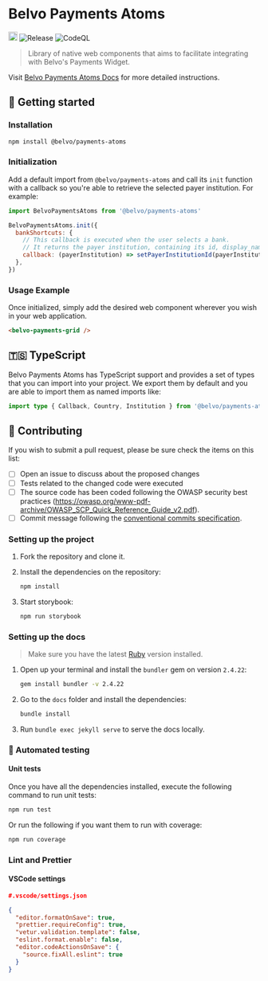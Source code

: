 # Belvo Payments Atoms

<p>
  <a href="https://www.npmjs.com/package/@belvo/payments-atoms"><img src="https://img.shields.io/npm/v/@belvo/payments-atoms.svg" alt="NPM Version" height="18"></a>
  <img src="https://github.com/belvo-finance-opensource/payments-atoms/actions/workflows/release.yml/badge.svg" alt="Release">
  <img src="https://github.com/belvo-finance-opensource/payments-atoms/actions/workflows/codeql.yml/badge.svg" alt="CodeQL">
</p>

> Library of native web components that aims to facilitate integrating with Belvo's Payments Widget.

Visit [Belvo Payments Atoms Docs](https://belvo-finance-opensource.github.io/payments-atoms/docs/) for more detailed instructions.

## 🚀 Getting started

### Installation

```bash
npm install @belvo/payments-atoms
```

### Initialization

Add a default import from `@belvo/payments-atoms` and call its `init` function with a callback so you're able to retrieve the selected payer institution. For example:

```js
import BelvoPaymentsAtoms from '@belvo/payments-atoms'

BelvoPaymentsAtoms.init({
  bankShortcuts: {
    // This callback is executed when the user selects a bank.
    // It returns the payer institution, containing its id, display_name and icon_logo.
    callback: (payerInstitution) => setPayerInstitutionId(payerInstitution.id),
  },
})
```

### Usage Example

Once initialized, simply add the desired web component wherever you wish in your web application.

```html
<belvo-payments-grid />
```

## 🇹🇸 TypeScript

Belvo Payments Atoms has TypeScript support and provides a set of types that you can import into your project. We export them by default and you are able to import them as named imports like:

```typescript
import type { Callback, Country, Institution } from '@belvo/payments-atoms'
```

## :busts_in_silhouette: Contributing

If you wish to submit a pull request, please be sure check the items on this list:

- [ ] Open an issue to discuss about the proposed changes
- [ ] Tests related to the changed code were executed
- [ ] The source code has been coded following the OWASP security best
      practices (<https://owasp.org/www-pdf-archive/OWASP_SCP_Quick_Reference_Guide_v2.pdf>).
- [ ] Commit message following the [conventional commits specification](https://www.conventionalcommits.org/en/v1.0.0/#summary).

### Setting up the project

1. Fork the repository and clone it.
2. Install the dependencies on the repository:

    ```bash
    npm install
    ```

3. Start storybook:

   ```bash
   npm run storybook
   ```

### Setting up the docs

> Make sure you have the latest [Ruby](https://www.ruby-lang.org/) version installed.

1. Open up your terminal and install the `bundler` gem on version `2.4.22`:

   ```bash
   gem install bundler -v 2.4.22
   ```

2. Go to the `docs` folder and install the dependencies:

    ```bash
    bundle install
    ```

3. Run `bundle exec jekyll serve` to serve the docs locally.

### 🧪 Automated testing

#### Unit tests

Once you have all the dependencies installed, execute the following command to run unit tests:

```bash
npm run test
```

Or run the following if you want them to run with coverage:

```bash
npm run coverage
```

### Lint and Prettier

#### VSCode settings

```json
#.vscode/settings.json

{
  "editor.formatOnSave": true,
  "prettier.requireConfig": true,
  "vetur.validation.template": false,
  "eslint.format.enable": false,
  "editor.codeActionsOnSave": {
    "source.fixAll.eslint": true
  }
}
```
